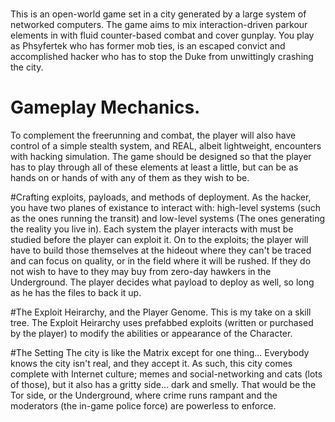 # 
#
  This is an open-world game set in a city generated by a large system of networked computers.
The game aims to mix interaction-driven parkour elements in with fluid counter-based combat and cover gunplay. You play as Phsyfertek who has former mob ties, is an escaped convict and accomplished hacker who has to stop the Duke from
unwittingly crashing the city.

# Gameplay Mechanics.
  To complement the freerunning and combat, the player will also have control of a simple stealth system, and REAL, albeit lightweight, encounters with hacking simulation. The game should be designed so that the player has to play through all of these elements at least a little, but can be as hands on or hands of with any of them as they wish to be.
 
#Crafting exploits, payloads, and methods of deployment. 
  As the hacker, you have two planes of existance to interact with: high-level systems (such as the ones running the transit)
and low-level systems (The ones generating the reality you live in). Each system the player interacts with must be studied before the player can exploit it. On to the exploits; the player will have to build those themselves at the hideout where they can't be traced and can focus on quality, or in the field where it will be rushed. If they do not wish to have to they may buy from zero-day hawkers in the Underground. The player decides what payload to deploy as well, so long as he has the files to back it up.

#The Exploit Heirarchy, and the Player Genome.
  This is my take on a skill tree. The Exploit Heirarchy uses prefabbed exploits (written or purchased by the player)
to modify the abilities or appearance of the Character.

#The Setting
  The city is like the Matrix except for one thing... Everybody knows the city isn't real, and they accept it. As such, this city comes complete with Internet culture; memes and social-networking and cats (lots of those), but it also has a gritty side... dark and smelly. That would be the Tor side, or the Underground, where crime runs rampant and the moderators (the in-game police force) are powerless to enforce.


